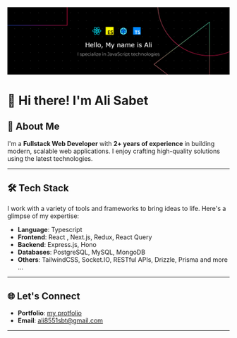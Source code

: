 [![Header](https://github.com/AliSabet1380/AliSabet1380/blob/main/github_banner.png)](https://github.com/AliSabet1380)

# 👋 Hi there! I'm **Ali Sabet**

## 🚀 About Me  
I'm a **Fullstack Web Developer** with **2+ years of experience** in building modern, scalable web applications. I enjoy crafting high-quality solutions using the latest technologies.

---

## 🛠️ Tech Stack  
I work with a variety of tools and frameworks to bring ideas to life. Here's a glimpse of my expertise:

- **Language**: Typescript
- **Frontend**: React , Next.js, Redux, React Query  
- **Backend**: Express.js, Hono  
- **Databases**: PostgreSQL, MySQL, MongoDB  
- **Others**: TailwindCSS, Socket.IO, RESTful APIs, Drizzle, Prisma and more ... 

---

## 🌐 Let's Connect  
 
- **Portfolio**: [my protfolio](https://protfolio-nu-sandy.vercel.app)  
- **Email**: [ali8551sbt@gmail.com](mailto:ali8551sbt@gmail.com)
---
